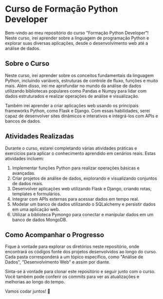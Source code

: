 # Curso de Formação Python Developer

Bem-vindo ao meu repositório do curso "Formação Python Developer"! Neste curso, irei aprender sobre a linguagem de programação Python e explorar suas diversas aplicações, desde o desenvolvimento web até a análise de dados.

## Sobre o Curso

Neste curso, irei aprender sobre os conceitos fundamentais da linguagem Python, incluindo variáveis, estruturas de controle de fluxo, funções e muito mais. Além disso, irei me aprofundar no mundo da análise de dados utilizando bibliotecas populares como Pandas e Numpy para lidar com dados estruturados e realizar operações de análise e visualização.

Também irei aprender a criar aplicações web usando os principais frameworks Python, como Flask e Django. Com essas habilidades, serei capaz de desenvolver sites dinâmicos e interativos e integrá-los com APIs e bancos de dados.

## Atividades Realizadas

Durante o curso, estarei completando várias atividades práticas e exercícios para aplicar o conhecimento aprendido em cenários reais. Estas atividades incluem:

1. Implementar funções Python para realizar operações básicas e avançadas.
2. Criar projetos de análise de dados, explorando e visualizando conjuntos de dados reais.
3. Desenvolver aplicações web utilizando Flask e Django, criando rotas, templates e formulários.
4. Integrar com APIs externas para acessar dados em tempo real.
5. Modelar um banco de dados utilizando o SQLalchemy e persistir dados em uma aplicação web.
6. Utilizar a biblioteca Pymongo para conectar e manipular dados em um banco de dados MongoDB.

## Como Acompanhar o Progresso

Fique à vontade para explorar os diretórios neste repositório, onde encontrará os códigos fonte dos projetos desenvolvidos ao longo do curso. Cada pasta corresponderá a um tópico específico, como "Análise de Dados", "Desenvolvimento Web" e assim por diante.

Sinta-se à vontade para clonar este repositório e seguir junto com o curso. Você também pode conferir os commits para ver as atualizações e melhorias ao longo do tempo.

Vamos codar juntos! 🚀
